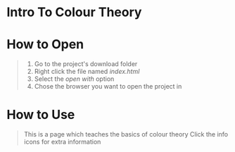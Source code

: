 # Intro To Colour Theory

# How to Open
> 1. Go to the project's download folder
> 2. Right click the file named _index.html_
> 3. Select the _open with_ option
> 4. Chose the browser you want to open the project in

# How to Use
> This is a page which teaches the basics of colour theory
> Click the info icons for extra information
